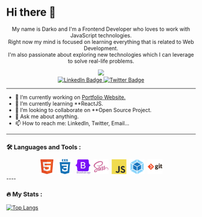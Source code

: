 # Hi there 👋
<p align="center">My name is Darko and I'm a Frontend Developer who loves to work with JavaScript technologies. <br/> 
Right now my mind is focused on learning everything that is related to Web Development. <br/>  I'm also passionate about exploring new technologies which I can leverage to solve real-life problems. 
</p>
<div id="header" align="center">
  <img src="https://media.giphy.com/media/HwBlFQZFcAoUcPHZdX/giphy.gif" width="100"/>
</div>
<div id="badges" align="center">
  <a href="https://www.linkedin.com/in/darko-ba%C5%BEalac-75a478178">
    <img src="https://img.shields.io/badge/LinkedIn-blue?style=for-the-badge&logo=linkedin&logoColor=white" alt="LinkedIn Badge"/>
  </a>
  <a href="https://twitter.com/darkobz">
    <img src="https://img.shields.io/badge/Twitter-blue?style=for-the-badge&logo=twitter&logoColor=white" alt="Twitter Badge"/>
  </a>
</div>

----

- 🔭 I’m currently working on [Portfolio Website.](https://github.com/darko-bazalac/portfolio-website)
- 🌱 I’m currently learning **ReactJS.
- 👯 I’m looking to collaborate on **Open Source Project.
- 💬 Ask me about anything.
- 📫 How to reach me: LinkedIn, Twitter, Email...

----

### :hammer_and_wrench: Languages and Tools :
  
  <div align="center" width="auto">
  <img src="https://github.com/devicons/devicon/blob/master/icons/html5/html5-original.svg" title="HTML5" alt="HTML" width="40" height="40"/>&nbsp;
  <img src="https://github.com/devicons/devicon/blob/master/icons/css3/css3-plain-wordmark.svg"  title="CSS3" alt="CSS" width="40" height="40"/>&nbsp;
    <img src="https://github.com/devicons/devicon/blob/master/icons/bootstrap/bootstrap-original-wordmark.svg" title="Bootstrap" alt="Bootstrap" width="40" height="40"/>&nbsp;
   <img src="https://github.com/devicons/devicon/blob/master/icons/sass/sass-original.svg" title="sass" alt="sass" width="40" height="40"/>&nbsp;
  <img src="https://github.com/devicons/devicon/blob/master/icons/javascript/javascript-original.svg" title="JavaScript" alt="JavaScript" width="40" height="40"/>&nbsp;  
  <img src="https://github.com/devicons/devicon/blob/master/icons/webpack/webpack-original.svg"  title="Webpack" alt="webpack" width="40" height="40"/>&nbsp;
  <img src="https://github.com/devicons/devicon/blob/master/icons/git/git-original-wordmark.svg" title="Git" alt="Git" width="40" height="40"/>
</div>
----

### :fire: My Stats :
[![Top Langs](https://github-readme-stats.vercel.app/api/top-langs/?username=darko-bazalac)](https://github.com/anuraghazra/github-readme-stats)
<!--
**darko-bazalac/darko-bazalac** is a ✨ _special_ ✨ repository because its `README.md` (this file) appears on your GitHub profile.

Here are some ideas to get you started:

- 🔭 I’m currently working on ...
- 🌱 I’m currently learning ...
- 👯 I’m looking to collaborate on ...
- 🤔 I’m looking for help with ...
- 💬 Ask me about ...
- 📫 How to reach me: ...
- 😄 Pronouns: ...
- ⚡ Fun fact: ...
-->
